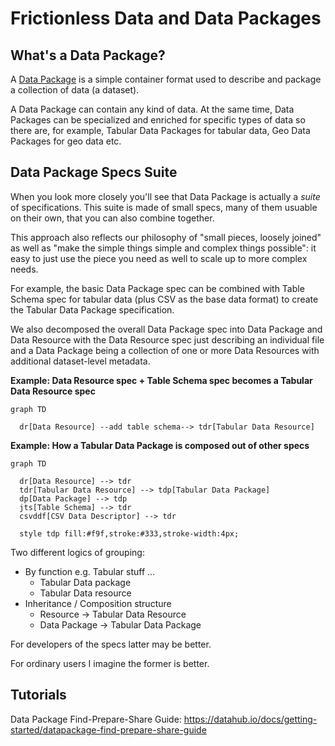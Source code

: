 # Frictionless Data and Data Packages

## What's a Data Package?

A [Data Package](https://frictionlessdata.io/data-package/) is a simple container format used to describe and package a collection of data (a dataset).

A Data Package can contain any kind of data. At the same time, Data Packages can be specialized and enriched for specific types of data so there are, for example, Tabular Data Packages for tabular data, Geo Data Packages for geo data etc.

## Data Package Specs Suite

When you look more closely you'll see that Data Package is actually a *suite* of specifications. This suite is made of small specs, many of them usuable on their own, that you can also combine together.

This approach also reflects our philosophy of "small pieces, loosely joined" as well as "make the simple things simple and complex things possible": it easy to just use the piece you need as well to scale up to more complex needs.

For example, the basic Data Package spec can be combined with Table Schema spec for tabular data (plus CSV as the base data format) to create the Tabular Data Package specification.

We also decomposed the overall Data Package spec into Data Package and Data Resource with the Data Resource spec just describing an individual file and a Data Package being a collection of one or more Data Resources with additional dataset-level metadata.

**Example: Data Resource spec + Table Schema spec becomes a Tabular Data Resource spec**

```mermaid
graph TD

  dr[Data Resource] --add table schema--> tdr[Tabular Data Resource]
```

**Example: How a Tabular Data Package is composed out of other specs**

```mermaid
graph TD

  dr[Data Resource] --> tdr
  tdr[Tabular Data Resource] --> tdp[Tabular Data Package]
  dp[Data Package] --> tdp
  jts[Table Schema] --> tdr
  csvddf[CSV Data Descriptor] --> tdr
  
  style tdp fill:#f9f,stroke:#333,stroke-width:4px;
```

Two different logics of grouping:

* By function e.g. Tabular stuff ... 
  * Tabular Data package
  * Tabular Data resource
* Inheritance / Composition structure
  * Resource -> Tabular Data Resource
  * Data Package -> Tabular Data Package

For developers of the specs latter may be better.

For ordinary users I imagine the former is better.

## Tutorials

Data Package Find-Prepare-Share Guide: https://datahub.io/docs/getting-started/datapackage-find-prepare-share-guide
